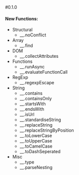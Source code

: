 #0.1.0

#### New Functions:
- Structural
  - __.noConflict
- Array
  - __.find
- DOM
  - __.collectAttributes
- Functions
  - __.runAsync
  - __.evaluateFunctionCall
- RegExp
  - __.regexpEscape
- String
  - __.contains
  - __.containsOnly
  - __.startsWith
  - __.endsWith
  - __.isUrl
  - __.standardiseString
  - __.replaceString
  - __.replaceStringByPosition
  - __.toLowerCase
  - __.toUpperCase
  - __.toCamelCase
  - __.toDashSeperated
- Misc
  - __.type
  - __.parseNesting
